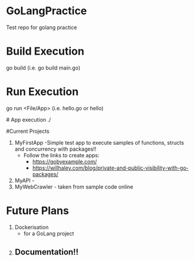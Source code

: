 # GoLangPractice
Test repo for golang practice


# Build Execution
go build <App> (i.e. go build main.go)

# Run Execution
go run <File/App> (i.e. hello.go or hello)

# App execution
./<App>


#Current Projects
1. MyFirstApp -Simple test app to execute samples of functions, structs and concurrency with packages!!
    - Follow the links to create apps:
        - https://gobyexample.com/
        - https://willhaley.com/blog/private-and-public-visibility-with-go-packages/
2. MyAPI - 
3. MyWebCrawler - taken from sample code online


# Future Plans
1. Dockerisation
    - for a GoLang project
2. Documentation!!
    - 
